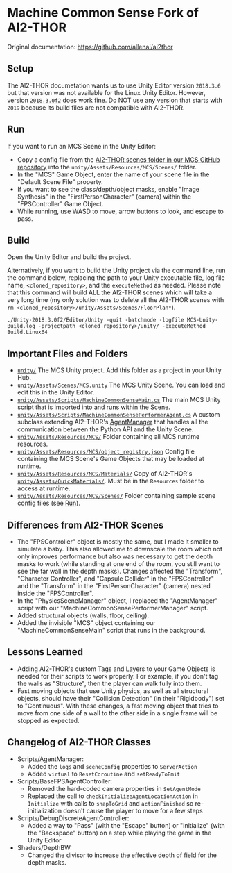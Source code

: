 # Machine Common Sense Fork of AI2-THOR

Original documentation:  https://github.com/allenai/ai2thor

## Setup

The AI2-THOR documetation wants us to use Unity Editor version `2018.3.6` but that version was not available for the Linux Unity Editor.  However, version [`2018.3.0f2`](https://forum.unity.com/threads/unity-on-linux-release-notes-and-known-issues.350256/page-2#post-4009651) does work fine.  Do NOT use any version that starts with `2019` because its build files are not compatible with AI2-THOR.

## Run

If you want to run an MCS Scene in the Unity Editor:

- Copy a config file from the [AI2-THOR scenes folder in our MCS GitHub repository](https://github.com/NextCenturyCorporation/MCS/tree/master/ai2thor_wrapper/scenes) into the `unity/Assets/Resources/MCS/Scenes/` folder.
- In the "MCS" Game Object, enter the name of your scene file in the "Default Scene File" property.
- If you want to see the class/depth/object masks, enable "Image Synthesis" in the "FirstPersonCharacter" (camera) within the "FPSController" Game Object.
- While running, use WASD to move, arrow buttons to look, and escape to pass.

## Build

Open the Unity Editor and build the project.

Alternatively, if you want to build the Unity project via the command line, run the command below, replacing the path to your Unity executable file, log file name, `<cloned_repository>`, and the `executeMethod` as needed.  Please note that this command will build ALL the AI2-THOR scenes which will take a very long time (my only solution was to delete all the AI2-THOR scenes with `rm <cloned_repository>/unity/Assets/Scenes/FloorPlan*`).

```
./Unity-2018.3.0f2/Editor/Unity -quit -batchmode -logfile MCS-Unity-Build.log -projectpath <cloned_repository>/unity/ -executeMethod Build.Linux64
```

## Important Files and Folders

- [`unity/`](./unity)  The MCS Unity project.  Add this folder as a project in your Unity Hub.
- `unity/Assets/Scenes/MCS.unity`  The MCS Unity Scene.  You can load and edit this in the Unity Editor.
- [`unity/Assets/Scripts/MachineCommonSenseMain.cs`](./unity/Assets/Scripts/MachineCommonSenseMain.cs)  The main MCS Unity script that is imported into and runs within the Scene.
- [`unity/Assets/Scripts/MachineCommonSensePerformerAgent.cs`](./unity/Assets/Scripts/MachineCommonSensePerformerAgent.cs)  A custom subclass extending AI2-THOR's [AgentManager](./unity/Assets/Scripts/AgentManager.cs) that handles all the communication between the Python API and the Unity Scene.
- [`unity/Assets/Resources/MCS/`](./unity/Assets/Resources/MCS)  Folder containing all MCS runtime resources.
- [`unity/Assets/Resources/MCS/object_registry.json`](./unity/Assets/Resources/MCS/object_registry.json)  Config file containing the MCS Scene's Game Objects that may be loaded at runtime. 
- [`unity/Assets/Resources/MCS/Materials/`](./unity/Assets/Resources/MCS/Materials)  Copy of AI2-THOR's [`unity/Assets/QuickMaterials/`](./unity/Assets/QuickMaterials).  Must be in the `Resources` folder to access at runtime.
- [`unity/Assets/Resources/MCS/Scenes/`](./unity/Assets/Resources/MCS/Scenes)  Folder containing sample scene config files (see [Run](#run)).

## Differences from AI2-THOR Scenes

- The "FPSController" object is mostly the same, but I made it smaller to simulate a baby.  This also allowed me to downscale the room which not only improves performance but also was necessary to get the depth masks to work (while standing at one end of the room, you still want to see the far wall in the depth masks).  Changes affected the "Transform", "Character Controller", and "Capsule Collider" in the "FPSController" and the "Transform" in the "FirstPersonCharacter" (camera) nested inside the "FPSController".
- In the "PhysicsSceneManager" object, I replaced the "AgentManager" script with our "MachineCommonSensePerformerManager" script.
- Added structural objects (walls, floor, ceiling).
- Added the invisible "MCS" object containing our "MachineCommonSenseMain" script that runs in the background.

## Lessons Learned

- Adding AI2-THOR's custom Tags and Layers to your Game Objects is needed for their scripts to work properly.  For example, if you don't tag the walls as "Structure", then the player can walk fully into them.
- Fast moving objects that use Unity physics, as well as all structural objects, should have their "Collision Detection" (in their "Rigidbody") set to "Continuous".  With these changes, a fast moving object that tries to move from one side of a wall to the other side in a single frame will be stopped as expected.

## Changelog of AI2-THOR Classes

- Scripts/AgentManager:
  - Added the `logs` and `sceneConfig` properties to `ServerAction`
  - Added `virtual` to `ResetCoroutine` and `setReadyToEmit`
- Scripts/BaseFPSAgentController:
  - Removed the hard-coded camera properties in `SetAgentMode`
  - Replaced the call to `checkInitializeAgentLocationAction` in `Initialize` with calls to `snapToGrid` and `actionFinished` so re-initialization doesn't cause the player to move for a few steps
- Scripts/DebugDiscreteAgentController:
  - Added a way to "Pass" (with the "Escape" button) or "Initialize" (with the "Backspace" button) on a step while playing the game in the Unity Editor
- Shaders/DepthBW:
  - Changed the divisor to increase the effective depth of field for the depth masks.

